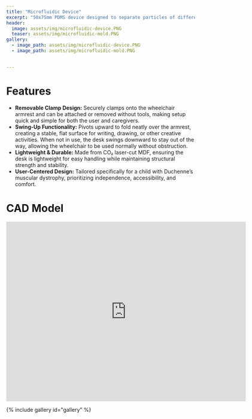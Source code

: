 ```yaml
---
title: "Microfluidic Device"
excerpt: "50x75mm PDMS device designed to separate particles of different sizes."
header:
  image: assets/img/microfluidic-device.PNG
  teaser: assets/img/microfluidic-mold.PNG
gallery:
  - image_path: assets/img/microfluidic-device.PNG
  - image_path: assets/img/microfluidic-mold.PNG

   
---
```


# Features

*  **Removable Clamp Design:** Securely clamps onto the wheelchair armrest and can be attached or removed without tools, making setup quick and simple for both the user and caregivers.
* **Swing-Up Functionality:** Pivots upward to fold neatly over the armrest, creating a stable, flat surface for writing, drawing, or other creative activities. When not in use, the desk swings downward to stay out of the way, allowing the wheelchair to be used normally without obstruction.
* **Lightweight & Durable:** Made from CO₂ laser-cut MDF, ensuring the desk is lightweight for easy handling while maintaining structural strength and stability.
* **User-Centered Design:** Tailored specifically for a child with Duchenne’s muscular dystrophy, prioritizing independence, accessibility, and comfort.  

# CAD Model
<iframe src="https://vanderbilt643.autodesk360.com/shares/public/SH90d2dQT28d5b602811f2a72c55785eb70f?mode=embed" width="640" height="480" allowfullscreen="true" webkitallowfullscreen="true" mozallowfullscreen="true"  frameborder="0"></iframe>

{% include gallery id="gallery" %}
